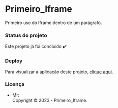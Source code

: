 # Primeiro_Iframe

Primeiro uso do Iframe dentro de um parágrafo.

### Status do projeto

Este projeto já foi concluído :heavy_check_mark:

### Deploy

Para visualizar a aplicação deste projeto,  <a href="https://artleao.github.io/primeiro_iframe/" target="_blank">clique aqui</a>.

### Licença

- Mit <br>
Copyright ©️ 2023 - Primeiro_Iframe.
